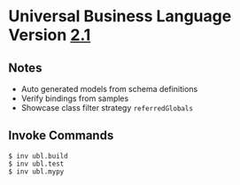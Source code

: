 # Universal Business Language Version [2.1](https://docs.oasis-open.org/ubl/os-UBL-2.1/UBL-2.1.html)

## Notes

- Auto generated models from schema definitions
- Verify bindings from samples
- Showcase class filter strategy `referredGlobals`

## Invoke Commands

```console
$ inv ubl.build
$ inv ubl.test
$ inv ubl.mypy
```
